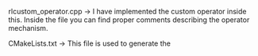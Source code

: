 rlcustom_operator.cpp -> I have implemented the custom operator inside this. Inside the file you can find proper comments describing the operator mechanism.

CMakeLists.txt -> This file is used to generate the 
